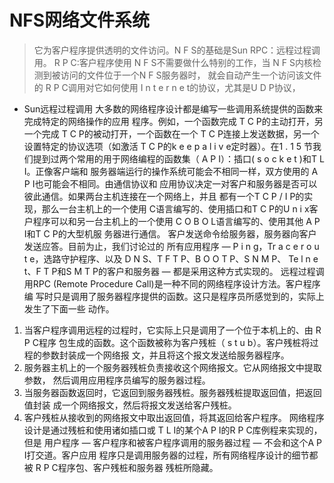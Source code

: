 # NFS网络文件系统
> 它为客户程序提供透明的文件访问。N F S的基础是Sun RPC：远程过程调用。
 R P C:客户程序使用 N F S不需要做什么特别的工作，当 N F S内核检测到被访问的文件位于一个N F S服务器时，
 就会自动产生一个访问该文件的 R P C调用对它如何使用 I n t e r n e t的协议，尤其是U D P协议，

* Sun远程过程调用
大多数的网络程序设计都是编写一些调用系统提供的函数来完成特定的网络操作的应用
程序。例如，一个函数完成 T C P的主动打开，另一个完成 T C P的被动打开，一个函数在一个
T C P连接上发送数据，另一个设置特定的协议选项（如激活 T C P的k e e p a l i v e定时器）。在1 . 1 5
节我们提到过两个常用的用于网络编程的函数集（ A P I）：插口( s o c k e t )和T L I。正像客户端和
服务器端运行的操作系统可能会不相同一样，双方使用的 A P I也可能会不相同。由通信协议和
应用协议决定一对客户和服务器是否可以彼此通信。如果两台主机连接在一个网络上，并且
都有一个T C P / I P的实现，那么一台主机上的一个使用 C语言编写的、使用插口和T C P的U n i x客
户程序可以和另一台主机上的一个使用 C O B O L语言编写的、使用其他 A P I和T C P的大型机服
务器进行通信。
客户发送命令给服务器，服务器向客户发送应答。目前为止，我们讨论过的
所有应用程序 — P i n g，Tr a c e r o u t e，选路守护程序、以及 D N S、T F T P、B O O T P、S N M P、
Te l n e t、F T P和S M T P的客户和服务器 — 都是采用这种方式实现的。
远程过程调用RPC (Remote Procedure Call)是一种不同的网络程序设计方法。客户程序编
写时只是调用了服务器程序提供的函数。这只是程序员所感觉到的，实际上发生了下面一些
动作。
1) 当客户程序调用远程的过程时，它实际上只是调用了一个位于本机上的、由 R P C程序
包生成的函数。这个函数被称为客户残桩（ s t u b）。客户残桩将过程的参数封装成一个网络报
文，并且将这个报文发送给服务器程序。
2) 服务器主机上的一个服务器残桩负责接收这个网络报文。它从网络报文中提取参数，
然后调用应用程序员编写的服务器过程。
3) 当服务器函数返回时，它返回到服务器残桩。服务器残桩提取返回值，把返回值封装
成一个网络报文，然后将报文发送给客户残桩。
4) 客户残桩从接收到的网络报文中取出返回值，将其返回给客户程序。
网络程序设计是通过残桩和使用诸如插口或 T L I的某个A P I的R P C库例程来实现的，但是
用户程序 — 客户程序和被客户程序调用的服务器过程 — 不会和这个A P I打交道。客户应用
程序只是调用服务器的过程，所有网络程序设计的细节都被 R P C程序包、客户残桩和服务器
残桩所隐藏。


